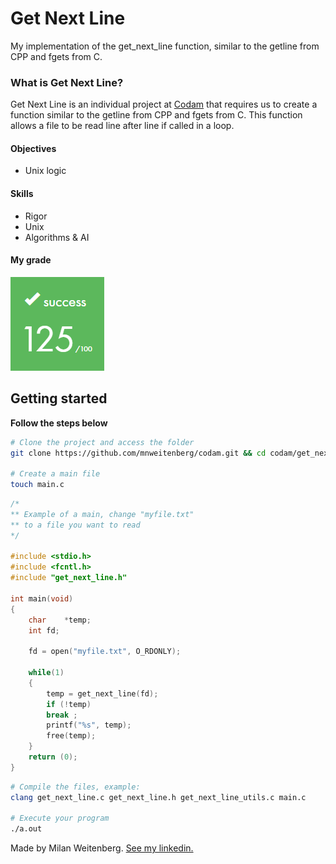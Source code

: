 # Get Next Line
My implementation of the get_next_line function, similar to the getline from CPP and fgets from C.

### What is Get Next Line?
Get Next Line is an individual project at [Codam](codam.nl) that requires us to create a function similar to the getline from CPP and fgets from C. This function allows a file to be read line after line if called in a loop.

#### Objectives
- Unix logic

#### Skills
- Rigor
- Unix
- Algorithms & AI

#### My grade
<img src="../img/score125.png" width="150" height="150"/>

## Getting started
**Follow the steps below**
```bash
# Clone the project and access the folder
git clone https://github.com/mnweitenberg/codam.git && cd codam/get_next_line

# Create a main file
touch main.c
```

```c
/*
** Example of a main, change "myfile.txt"
** to a file you want to read
*/

#include <stdio.h>
#include <fcntl.h>
#include "get_next_line.h"

int main(void)
{
	char	*temp;
	int	fd;

	fd = open("myfile.txt", O_RDONLY);

	while(1)
	{
		temp = get_next_line(fd);
		if (!temp)
		break ;
		printf("%s", temp);
		free(temp);
	}
	return (0);
}
```

```bash
# Compile the files, example:
clang get_next_line.c get_next_line.h get_next_line_utils.c main.c

# Execute your program
./a.out

```

Made by Milan Weitenberg. [See my linkedin.](https://www.linkedin.com/in/mnweitenberg/)
